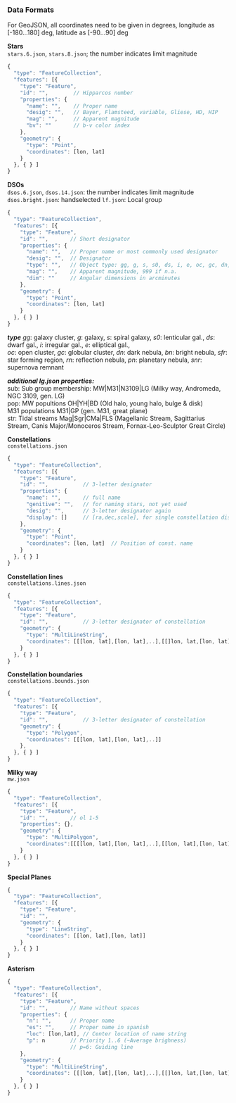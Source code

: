 ### Data Formats

For GeoJSON, all coordinates need to be given in degrees, longitude as [-180...180] deg, latitude as [-90...90] deg

__Stars__  
`stars.6.json`, `stars.8.json`; the number indicates limit magnitude  

```js
{
  "type": "FeatureCollection",
  "features": [{
    "type": "Feature",
    "id": "",        // Hipparcos number
    "properties": {
      "name": "",    // Proper name
      "desig": "",   // Bayer, Flamsteed, variable, Gliese, HD, HIP
      "mag": "",     // Apparent magnitude
      "bv": ""       // b-v color index
    },
    "geometry": {  
      "type": "Point",
      "coordinates": [lon, lat]
    }
  }, { } ]
}
```

__DSOs__  
`dsos.6.json`, `dsos.14.json`: the number indicates limit magnitude  
`dsos.bright.json`: handselected
`lf.json`: Local group  

```js
{
  "type": "FeatureCollection",
  "features": [{
    "type": "Feature",
    "id": "",       // Short designator
    "properties": {
      "name": "",   // Proper name or most commonly used designator
      "desig": "",  // Designator
      "type": "",   // Object type: gg, g, s, s0, ds, i, e, oc, gc, dn, bn, sfr, rn, pn, snr
      "mag": "",    // Apparent magnitude, 999 if n.a.
      "dim": ""     // Angular dimensions in arcminutes
    },
    "geometry": {  
      "type": "Point",
      "coordinates": [lon, lat]
    }
  }, { } ]
}
```  
___type___ _gg_: galaxy cluster, _g_: galaxy, _s_: spiral galaxy, _s0_: lenticular gal., _ds_: dwarf gal., _i_: irregular gal., _e_: elliptical gal.,  
_oc_: open cluster, _gc_: globular cluster, _dn_: dark nebula, _bn_: bright nebula, _sfr_: star forming region, _rn_: reflection nebula, _pn_: planetary nebula, _snr_: supernova remnant  

___additional lg.json properties:___  
sub: Sub group membership: MW|M31|N3109|LG  (Milky way, Andromeda, NGC 3109, gen. LG)  
pop: MW popultions OH|YH|BD (Old halo, young halo, bulge & disk)  
     M31 populations M31|GP  (gen. M31, great plane)  
str: Tidal streams Mag|Sgr|CMa|FLS  (Magellanic Stream, Sagittarius Stream, Canis Major/Monoceros Stream, Fornax-Leo-Sculptor Great Circle)

__Constellations__  
`constellations.json`  

```js
{
  "type": "FeatureCollection",
  "features": [{
    "type": "Feature",
    "id": "",           // 3-letter designator
    "properties": {
      "name": "",       // full name
      "genitive": "",   // for naming stars, not yet used
      "desig": "",      // 3-letter designator again
      "display": []     // [ra,dec,scale], for single constellation display (tbi)
    },
    "geometry": {  
      "type": "Point",
      "coordinates": [lon, lat]  // Position of const. name
    }      
  }, { } ]
}
```

__Constellation lines__  
`constellations.lines.json`  

```js
{
  "type": "FeatureCollection",
  "features": [{
    "type": "Feature",
    "id": "",           // 3-letter designator of constellation
    "geometry": {  
      "type": "MultiLineString",
      "coordinates": [[[lon, lat],[lon, lat],..],[[]lon, lat,[lon, lat],..],..]
    }
  }, { } ]
}
```

__Constellation boundaries__  
`constellations.bounds.json`  

```js
{
  "type": "FeatureCollection",
  "features": [{
    "type": "Feature",
    "id": "",           // 3-letter designator of constellation
    "geometry": {  
      "type": "Polygon",
      "coordinates": [[[lon, lat],[lon, lat],..]]
    },
  }, { } ]
}
```

__Milky way__  
`mw.json`  

```js
{
  "type": "FeatureCollection",
  "features": [{
    "type": "Feature",
    "id": "",       // ol 1-5
    "properties": {},
    "geometry": {
      "type": "MultiPolygon",
      "coordinates":[[[[lon, lat],[lon, lat],..],[[lon, lat],[lon, lat],..],..]]
    }
  }, { } ]
}
```

__Special Planes__

```js
{
  "type": "FeatureCollection",
  "features": [{
    "type": "Feature",
    "id": "",       
    "geometry": {  
      "type": "LineString",
      "coordinates": [[lon, lat],[lon, lat]]
    }
  }, { } ]
}
```

__Asterism__  

```js
{
  "type": "FeatureCollection",
  "features": [{
    "type": "Feature",
    "id": "",       // Name without spaces
    "properties": {
      "n": "",      // Proper name
      "es": "",     // Proper name in spanish
      "loc": [lon,lat], // Center location of name string
      "p": n        // Priority 1..6 (~Average brighness)
                    // p=6: Guiding line
    },
    "geometry": {  
      "type": "MultiLineString",
      "coordinates": [[[lon, lat],[lon, lat],..],[[]lon, lat,[lon, lat],..],..]
    }
  }, { } ]
}
```
